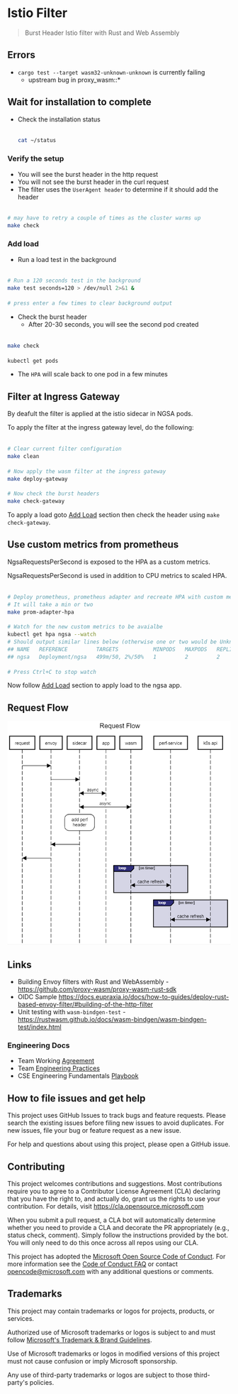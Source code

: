 # Istio Filter

> Burst Header Istio filter with Rust and Web Assembly

## Errors

- `cargo test --target wasm32-unknown-unknown` is currently failing
  - upstream bug in proxy_wasm::*

## Wait for installation to complete

- Check the installation status

   ```bash

   cat ~/status

   ```

### Verify the setup

- You will see the burst header in the http request
- You will not see the burst header in the curl request
- The filter uses the `UserAgent header` to determine if it should add the header

```bash

# may have to retry a couple of times as the cluster warms up
make check

```

### Add load

- Run a load test in the background

```bash

# Run a 120 seconds test in the background
make test seconds=120 > /dev/null 2>&1 &

# press enter a few times to clear background output

```

- Check the burst header
  - After 20-30 seconds, you will see the second pod created

```bash

make check

kubectl get pods

```

- The `HPA` will scale back to one pod in a few minutes

## Filter at Ingress Gateway

By deafult the filter is applied at the istio sidecar in NGSA pods.

To apply the filter at the ingress gateway level, do the following:

```bash

# Clear current filter configuration
make clean

# Now apply the wasm filter at the ingress gateway
make deploy-gateway

# Now check the burst headers
make check-gateway

```

To apply a load goto [Add Load](#add-load) section then check the header using `make check-gateway`.

## Use custom metrics from prometheus

NgsaRequestsPerSecond is exposed to the HPA as a custom metrics.

NgsaRequestsPerSecond is used in addition to CPU metrics to scaled HPA.

```bash

# Deploy prometheus, prometheus adapter and recreate HPA with custom metrics
# It will take a min or two
make prom-adapter-hpa

# Watch for the new custom metrics to be avaialbe
kubectl get hpa ngsa --watch
# Should output similar lines below (otherwise one or two would be Unknown)
## NAME   REFERENCE         TARGETS           MINPODS   MAXPODS   REPLICAS   AGE
## ngsa   Deployment/ngsa   499m/50, 2%/50%   1         2         2          14m

# Press Ctrl+C to stop watch

```

Now follow [Add Load](#add-load) section to apply load to the ngsa app.

## Request Flow

![Request Flow](images/flow.png)

## Links

- Building Envoy filters with Rust and WebAssembly - <https://github.com/proxy-wasm/proxy-wasm-rust-sdk>
- OIDC Sample <https://docs.eupraxia.io/docs/how-to-guides/deploy-rust-based-envoy-filter/#building-of-the-http-filter>
- Unit testing with `wasm-bindgen-test` - <https://rustwasm.github.io/docs/wasm-bindgen/wasm-bindgen-test/index.html>

### Engineering Docs

- Team Working [Agreement](.github/WorkingAgreement.md)
- Team [Engineering Practices](.github/EngineeringPractices.md)
- CSE Engineering Fundamentals [Playbook](https://github.com/Microsoft/code-with-engineering-playbook)

## How to file issues and get help  

This project uses GitHub Issues to track bugs and feature requests. Please search the existing issues before filing new issues to avoid duplicates. For new issues, file your bug or feature request as a new issue.

For help and questions about using this project, please open a GitHub issue.

## Contributing

This project welcomes contributions and suggestions.  Most contributions require you to agree to a Contributor License Agreement (CLA) declaring that you have the right to, and actually do, grant us the rights to use your contribution. For details, visit <https://cla.opensource.microsoft.com>

When you submit a pull request, a CLA bot will automatically determine whether you need to provide a CLA and decorate the PR appropriately (e.g., status check, comment). Simply follow the instructions provided by the bot. You will only need to do this once across all repos using our CLA.

This project has adopted the [Microsoft Open Source Code of Conduct](https://opensource.microsoft.com/codeofconduct/). For more information see the [Code of Conduct FAQ](https://opensource.microsoft.com/codeofconduct/faq/) or contact [opencode@microsoft.com](mailto:opencode@microsoft.com) with any additional questions or comments.

## Trademarks

This project may contain trademarks or logos for projects, products, or services.

Authorized use of Microsoft trademarks or logos is subject to and must follow [Microsoft's Trademark & Brand Guidelines](https://www.microsoft.com/en-us/legal/intellectualproperty/trademarks/usage/general).

Use of Microsoft trademarks or logos in modified versions of this project must not cause confusion or imply Microsoft sponsorship.

Any use of third-party trademarks or logos are subject to those third-party's policies.
